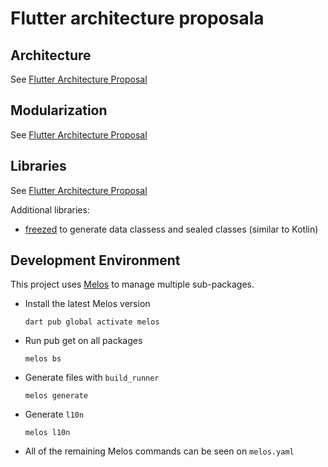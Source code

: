# Flutter architecture proposala

## Architecture

See [Flutter Architecture Proposal](https://bfifinance.atlassian.net/wiki/spaces/BW/pages/219087539/Flutter+Architecture+Proposal)

## Modularization

See [Flutter Architecture Proposal](https://bfifinance.atlassian.net/wiki/spaces/BW/pages/219087539/Flutter+Architecture+Proposal)

## Libraries

See [Flutter Architecture Proposal](https://bfifinance.atlassian.net/wiki/spaces/BW/pages/219087539/Flutter+Architecture+Proposal)

Additional libraries:
- [freezed](https://pub.dev/packages/freezed) to generate data classess and sealed classes (similar to Kotlin)

## Development Environment

This project uses [Melos](https://melos.invertase.dev/) to manage multiple sub-packages. 

- Install the latest Melos version
    ```
    dart pub global activate melos
    ```
- Run pub get on all packages
    ```
    melos bs
    ```
- Generate files with `build_runner`
    ```
    melos generate
    ```
- Generate `l10n`
    ```
    melos l10n
    ```
- All of the remaining Melos commands can be seen on `melos.yaml`
